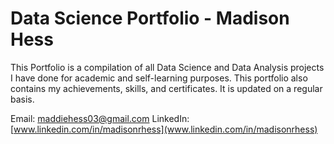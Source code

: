 # Data Science Portfolio - Madison Hess
This Portfolio is a compilation of all Data Science and Data Analysis projects I have done for academic and self-learning purposes. This portfolio also contains my achievements, skills, and certificates. It is updated on a regular basis.

Email: [maddiehess03@gmail.com](maddiehess03@gmail.com)
LinkedIn: [www.linkedin.com/in/madisonrhess](www.linkedin.com/in/madisonrhess)
